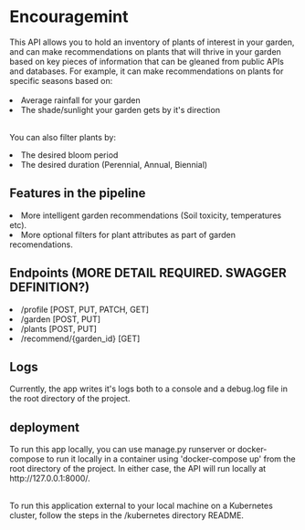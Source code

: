 <h1>Encouragemint</h1>
This API allows you to hold an inventory of plants of interest in your garden, and can make recommendations
on plants that will thrive in your garden based on key pieces of information that can be gleaned from public
APIs and databases. For example, it can make recommendations on plants for specific seasons based on:</br></br>
<li>Average rainfall for your garden</li>
<li>The shade/sunlight your garden gets by it's direction</li></br>

You can also filter plants by:</br>
<li>The desired bloom period</li>
<li>The desired duration (Perennial, Annual, Biennial)</li>

<h2>Features in the pipeline</h2>
<li>More intelligent garden recommendations (Soil toxicity, temperatures etc).</li>
<li>More optional filters for plant attributes as part of garden recomendations.</li>

<h2>Endpoints (MORE DETAIL REQUIRED. SWAGGER DEFINITION?)</h2>
<li>/profile [POST, PUT, PATCH, GET]</li>
<li>/garden [POST, PUT]</li>
<li>/plants [POST, PUT]</li>
<li>/recommend/{garden_id} [GET]</li>

<h2>Logs</h2>
Currently, the app writes it's logs both to a console and a debug.log file in the root directory of the project.

<h2>deployment</h2>
To run this app locally, you can use manage.py runserver or docker-compose to run it locally in a container using
'docker-compose up' from the root directory of the project. In either case, the API will run locally at
http://127.0.0.1:8000/.</br></br>

To run this application external to your local machine on a Kubernetes cluster, follow the steps in the
/kubernetes directory README.


